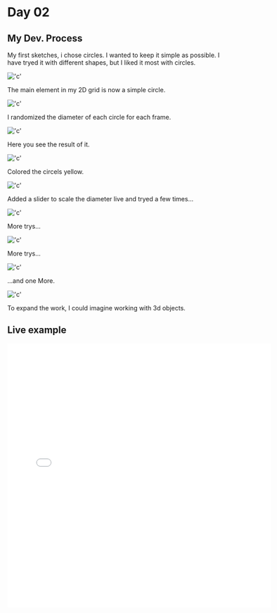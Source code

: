 # Day 02


## My Dev. Process
My first sketches, i chose circles. I wanted to keep it simple as possible.
I have tryed it with different shapes, but I liked it most with circles.

!['c'](../../assets/images/skizze.jpg)

The main element in my 2D grid is now a simple circle.

!['c'](../../assets/images/circleblack1.JPG)

I randomized the diameter of each circle for each frame.

!['c'](../../assets/images/code22.jpg)

Here you see the result of it.

!['c'](../../assets/images/circleblack3.JPG)

Colored the circels yellow.

!['c'](../../assets/images/circle4.JPG)

Added a slider to scale the diameter live and tryed a few times...

!['c'](../../assets/images/fullcodefav.JPG)

More trys...

!['c'](../../assets/images/circlesizewhite.JPG)

More trys...

!['c'](../../assets/images/circlesizeblack2.JPG)

...and one More.

!['c'](../../assets/images/circlesizewhite3.JPG)

To expand the work, I could imagine working with 3d objects. 

## Live example
<iframe src="../../p5js/Day2 Grids & Iterative Patterns/index.html" width="600" height="600" frameborder="0" allow="autoplay; fullscreen; picture-in-picture" allowfullscreen></iframe>

